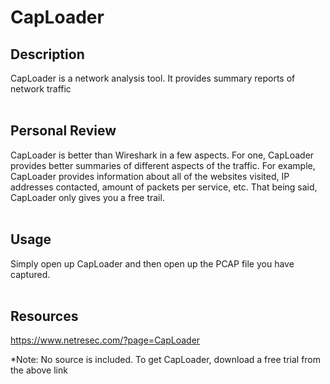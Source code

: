 # CapLoader

## Description
CapLoader is a network analysis tool. It provides summary reports of network traffic
<br />
<br />

## Personal Review
CapLoader is better than Wireshark in a few aspects. For one, CapLoader provides better summaries of different aspects of the traffic.
For example, CapLoader provides information about all of the websites visited, IP addresses contacted, amount of packets per service, etc.
That being said, CapLoader only gives you a free trail.
<br />
<br />

## Usage
Simply open up CapLoader and then open up the PCAP file you have captured.
<br />
<br />

## Resources
https://www.netresec.com/?page=CapLoader

*Note: No source is included. To get CapLoader, download a free trial from the above link
